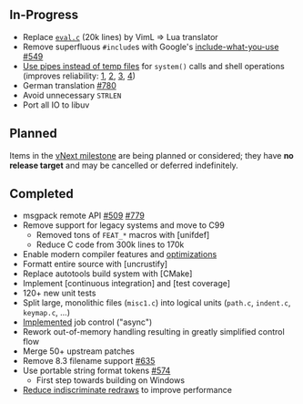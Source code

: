 ## In-Progress

* Replace [`eval.c`](https://github.com/neovim/neovim/blob/57cd2d661454cd6686c7d98cafa783ea94495fd5/src/eval.c) (20k lines) by VimL => Lua translator
* Remove superfluous `#include`s with Google's [include-what-you-use](https://code.google.com/p/include-what-you-use/) [#549](https://github.com/neovim/neovim/issues/549)
* [Use pipes instead of temp files](https://github.com/neovim/neovim/issues/473) for `system()` calls and shell operations (improves reliability: [1](https://groups.google.com/d/msg/vim_use/JSXaM9YjWKo/HtHn36WFb_kJ), [2](https://groups.google.com/d/msg/vim_use/adD_-9yBCEU/Y0ul-OwXGpYJ), [3](https://github.com/mattn/gist-vim/issues/48#issuecomment-12916349), [4](https://groups.google.com/d/msg/vim_use/oU7y-hmQoNc/2qQnkPl6aKkJ))
* German translation [#780](https://github.com/neovim/neovim/pull/780)
* Avoid unnecessary `STRLEN`
* Port all IO to libuv

## Planned

Items in the [vNext milestone](https://github.com/neovim/neovim/issues?milestone=6&state=open) are being planned or considered; they have **no release target** and may be cancelled or deferred indefinitely.

## Completed

- msgpack remote API [#509](https://github.com/neovim/neovim/pull/509) [#779](https://github.com/neovim/neovim/pull/779)
- Remove support for legacy systems and move to C99
    - Removed tons of `FEAT_*` macros with [unifdef]
    - Reduce C code from 300k lines to 170k
- Enable modern compiler features and [optimizations](https://github.com/neovim/neovim/pull/426)
- Formatt entire source with [uncrustify]
- Replace autotools build system with [CMake]
- Implement [continuous integration] and [test coverage]
- 120+ new unit tests
- Split large, monolithic files (`misc1.c`) into logical units
  (`path.c`, `indent.c`, `keymap.c`, ...)
- [Implemented](https://github.com/neovim/neovim/pull/475) job control ("async")
- Rework out-of-memory handling resulting in greatly simplified control flow
- Merge 50+ upstream patches
- Remove 8.3 filename support [#635](https://github.com/neovim/neovim/pull/635)
- Use portable string format tokens [#574](https://github.com/neovim/neovim/pull/574)
    - First step towards building on Windows
- [Reduce indiscriminate redraws](https://github.com/neovim/neovim/pull/485#issuecomment-39924973) to improve performance
